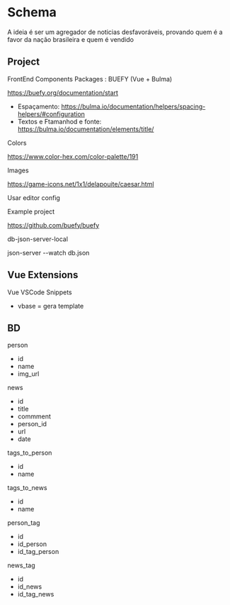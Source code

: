 # Schema

A ideia é ser um agregador de noticias desfavoráveis, provando quem é a favor da nação brasileira e quem é vendido

## Project

FrontEnd Components Packages : BUEFY (Vue + Bulma)

https://buefy.org/documentation/start
+ Espaçamento: https://bulma.io/documentation/helpers/spacing-helpers/#configuration
+ Textos e Ftamanhod e fonte: https://bulma.io/documentation/elements/title/

Colors

https://www.color-hex.com/color-palette/191

Images

https://game-icons.net/1x1/delapouite/caesar.html

Usar editor config

Example project

https://github.com/buefy/buefy

db-json-server-local

json-server --watch db.json

## Vue Extensions

Vue VSCode Snippets
+ vbase = gera template

## BD

person
+ id
+ name
+ img_url

news
+ id
+ title
+ commment
+ person_id
+ url
+ date

tags_to_person
+ id
+ name

tags_to_news
+ id
+ name

person_tag
+ id
+ id_person
+ id_tag_person

news_tag
+ id
+ id_news
+ id_tag_news

